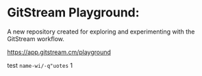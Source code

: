 # GitStream Playground:

A new repository created for exploring and experimenting with the GitStream workflow.

https://app.gitstream.cm/playground

test `name-wi/-q"uotes` 1